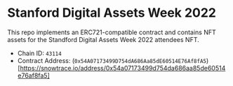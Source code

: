 # Stanford Digital Assets Week 2022

This repo implements an ERC721-compatible contract and contains NFT assets for the Standford Digital Assets Week 2022 attendees NFT. 

- Chain ID: `43114`
- Contract Address: (`0x54A07173499D754dA686Aa85dE60514E76Af8fA5`)[https://snowtrace.io/address/0x54a07173499d754da686aa85de60514e76af8fa5]